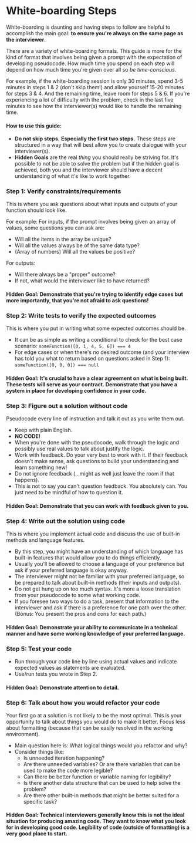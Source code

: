 # White-boarding Steps

White-boarding is daunting and having steps to follow are helpful to accomplish the main goal: **to ensure you're always on the same page as the interviewer**. 

There are a variety of white-boarding formats. This guide is more for the kind of format that involves being given a prompt with the expectation of developing pseudocode. How much time you spend on each step will depend on how much time you're given over all so *be time-conscious*.

For example, if the white-boarding session is only 30 minutes, spend 3-5 minutes in steps 1 & 2 (don't skip them!) and allow yourself 15-20 minutes for steps 3 & 4. And the remaining time, leave room for steps 5 & 6. If you're experiencing a lot of difficulty with the problem, check in the last five minutes to see how the interviewer(s) would like to handle the remaining time. 

#### How to use this guide:
- **Do not skip steps.** **Especially the first two steps.** These steps are structured in a way that will best allow you to create dialogue with your interviewer(s).
- **Hidden Goals** are the real *thing* you should really be striving for. It's possible to not be able to solve the problem but if the hidden goal is achieved, both you and the interviewer should have a decent understanding of what it's like to work together.
  
### Step 1: Verify constraints/requirements
This is where you ask questions about what inputs and outputs of your function should look like.

For example: 
For inputs, if the prompt involves being given an array of values, some questions you can ask are:
 - Will all the items in the array be unique?
 - Will all the values always be of the same data type?
 - (Array of numbers) Will all the values be positive?
 
For outputs:
- Will there always be a "proper" outcome?
- If not, what would the interviewer like to have returned?

#### Hidden Goal: Demonstrate that you're trying to identify edge cases but more importantly, that you're not afraid to ask questions!

### Step 2: Write tests to verify the expected outcomes
This is where you put in writing what some expected outcomes should be. 

 - It can be as simple as writing a conditional to check for the best case scenario:
 `someFunction([0, 1, 4, 5, 6]) === 4`
 - For edge cases or when there's no desired outcome (and your interview has told you what to return based on questions asked in Step 1):
 `someFunction([0, 0, 0]) === null `

#### Hidden Goal: It's crucial to have a clear agreement on what is being built. These tests will serve as your contract. Demonstrate that you have a system in place for developing confidence in your code.

### Step 3: Figure out a solution without code
Pseudocode every line of instruction and talk it out as you write them out. 
- Keep with plain English. 
- **NO CODE!** 
- When you're done with the pseudocode, walk through the logic and possibly use real values to talk about justify the logic.
- Work with feedback. Do your very best to work with it. If their feedback doesn't make sense, ask questions to build your understanding and learn something new! 
- Do not ignore feedback (...might as well just leave the room if that happens).
- This is not to say you can't question feedback. You absolutely can. You just need to be mindful of how to question it.
#### Hidden Goal: Demonstrate that you can work with feedback given to you. 

### Step 4: Write out the solution using code
This is where you implement actual code and discuss the use of built-in methods and language features.

- By this step, you might have an understanding of which language has built-in features that would allow you to do things efficiently.
- Usually you'll be allowed to choose a language of your preference but ask if your preferred language is okay anyway.
- The interviewer might not be familiar with your preferred language, so be prepared to talk about built-in methods (their inputs and outputs).
- Do not get hung up on too much syntax. It's more a loose translation from your pseudocode to some what working code.
- If you foresee two ways to do a task, present that information to the interviewer and ask if there is a preference for one path over the other. (Bonus: You present the pros and cons for each path.)
#### Hidden Goal: Demonstrate your ability to communicate in a technical manner and have some working knowledge of your preferred language. 

### Step 5: Test your code
- Run through your code line by line using actual values and indicate expected values as statements are evaluated.
- Use/run tests you wrote in Step 2.
#### Hidden Goal: Demonstrate attention to detail.

### Step 6: Talk about how you would refactor your code
Your first go at a solution is not likely to be the most optimal. This is your opportunity to talk about things you would do to make it better. Focus less about formatting (because that can be easily resolved in the working environment).
- Main question here is: What logical things would you refactor and why?
- Consider things like: 
	- Is unneeded iteration happening? 
	- Are there unneeded variables? Or are there variables that can be used to make the code more legible?
	- Can there be better function or variable naming for legibility? 
	- Is there another data structure that can be used to help solve the problem?
	- Are there other built-in methods that might be better suited for a specific task?
#### Hidden Goal: Technical interviewers generally know this is not the ideal situation for producing amazing code. They want to know what you look for in developing good code. Legibility of code (outside of formatting) is a very good place to start.
